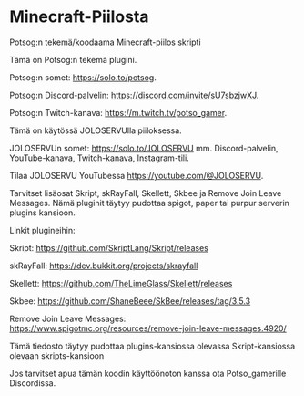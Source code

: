 # Minecraft-Piilosta
Potsog:n tekemä/koodaama Minecraft-piilos skripti

Tämä on Potsog:n tekemä plugini.

Potsog:n somet: https://solo.to/potsog.

Potsog:n Discord-palvelin: https://discord.com/invite/sU7sbzjwXJ.

Potsog:n Twitch-kanava: https://m.twitch.tv/potso_gamer.

Tämä on käytössä JOLOSERVUlla piiloksessa.

JOLOSERVUn somet: https://solo.to/JOLOSERVU mm. Discord-palvelin, YouTube-kanava, Twitch-kanava, Instagram-tili.

Tilaa JOLOSERVU YouTubessa https://youtube.com/@JOLOSERVU.




Tarvitset lisäosat Skript, skRayFall, Skellett, Skbee ja Remove Join Leave Messages. Nämä pluginit täytyy pudottaa spigot, paper tai purpur serverin plugins kansioon.

Linkit plugineihin:

Skript: https://github.com/SkriptLang/Skript/releases

skRayFall: https://dev.bukkit.org/projects/skrayfall

Skellett: https://github.com/TheLimeGlass/Skellett/releases

Skbee: https://github.com/ShaneBeee/SkBee/releases/tag/3.5.3

Remove Join Leave Messages: https://www.spigotmc.org/resources/remove-join-leave-messages.4920/




Tämä tiedosto täytyy pudottaa plugins-kansiossa olevassa Skript-kansiossa olevaan skripts-kansioon


Jos tarvitset apua tämän koodin käyttöönoton kanssa ota Potso_gamerille Discordissa.
